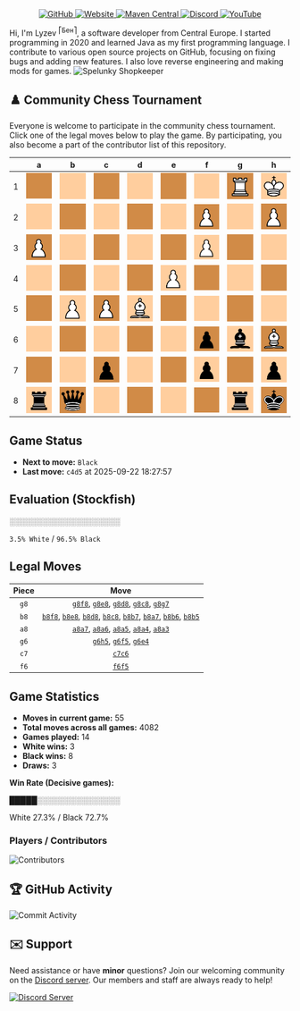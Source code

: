 <div align="center">
    <a href="https://github.com/Lyzev">
        <img src="https://wsrv.nl/?url=https://cdn.jsdelivr.net/npm/@intergrav/devins-badges@3.2.0/assets/cozy-minimal/available/github_vector.svg&w=64&h=64" alt="GitHub">
    </a>
    <a href="https://lyzev.dev">
        <img src="https://wsrv.nl/?url=https://cdn.jsdelivr.net/npm/@intergrav/devins-badges@3.2.0/assets/cozy-minimal/documentation/website_vector.svg&w=64&h=64" alt="Website">
    </a>
    <a href="https://central.sonatype.com/namespace/dev.lyzev.api">
        <img src="https://wsrv.nl/?url=https://cdn.jsdelivr.net/npm/@intergrav/devins-badges@3.2.0/assets/cozy-minimal/available/maven-central_vector.svg&w=64&h=64" alt="Maven Central">
    </a>
    <a href="https://lyzev.dev/discord">
        <img src="https://wsrv.nl/?url=https://cdn.jsdelivr.net/npm/@intergrav/devins-badges@3/assets/cozy-minimal/social/discord-plural_vector.svg&w=64&h=64" alt="Discord">
    </a>
    <a href="https://www.youtube.com/@lyzev">
        <img src="https://wsrv.nl/?url=https://cdn.jsdelivr.net/npm/@intergrav/devins-badges@3.2.0/assets/cozy-minimal/social/youtube-singular_vector.svg&w=64&h=64" alt="YouTube">
    </a>
</div>

[//]: # (23, 08 Mon 2021, 20:00:00)

Hi, I'm Lyzev <sup>⎡Бен⎤</sup>, a software developer from Central Europe. I started programming in 2020 and learned Java as my first programming language. I contribute to various open source projects on GitHub, focusing on fixing bugs and adding new features. I also love reverse engineering and making mods for games. ![Spelunky Shopkeeper](https://static.wikia.nocookie.net/spelunky/images/c/cd/Shopkeeper_HD.png/revision/latest/scale-to-height-down/18)

## :chess_pawn: Community Chess Tournament

Everyone is welcome to participate in the community chess tournament.
Click one of the legal moves below to play the game. By participating, you also become a part of the contributor list of this repository.

|   | a | b | c | d | e | f | g | h |
|---|---|---|---|---|---|---|---|---|
| 1 | ![Square](chess/assets/img/dark/square.svg) | ![Square](chess/assets/img/light/square.svg) | ![Square](chess/assets/img/dark/square.svg) | ![Square](chess/assets/img/light/square.svg) | ![Square](chess/assets/img/dark/square.svg) | ![Square](chess/assets/img/light/square.svg) | ![R](chess/assets/img/dark/white/tower.svg) | ![K](chess/assets/img/light/white/king.svg) |
| 2 | ![Square](chess/assets/img/light/square.svg) | ![Square](chess/assets/img/dark/square.svg) | ![Square](chess/assets/img/light/square.svg) | ![Square](chess/assets/img/dark/square.svg) | ![Square](chess/assets/img/light/square.svg) | ![P](chess/assets/img/dark/white/pawn.svg) | ![Square](chess/assets/img/light/square.svg) | ![P](chess/assets/img/dark/white/pawn.svg) |
| 3 | [![P](chess/assets/img/dark/white/pawn.svg)](https://github.com/Lyzev/Lyzev/issues/new?title=chess%7Ca8a3&body=Click+%27Create%27+to+submit+this+move.) | ![Square](chess/assets/img/light/square.svg) | ![Square](chess/assets/img/dark/square.svg) | ![Square](chess/assets/img/light/square.svg) | ![Square](chess/assets/img/dark/square.svg) | ![P](chess/assets/img/light/white/pawn.svg) | ![Square](chess/assets/img/dark/square.svg) | ![Square](chess/assets/img/light/square.svg) |
| 4 | [![Square](chess/assets/img/light/square.svg)](https://github.com/Lyzev/Lyzev/issues/new?title=chess%7Ca8a4&body=Click+%27Create%27+to+submit+this+move.) | ![Square](chess/assets/img/dark/square.svg) | ![Square](chess/assets/img/light/square.svg) | ![Square](chess/assets/img/dark/square.svg) | [![P](chess/assets/img/light/white/pawn.svg)](https://github.com/Lyzev/Lyzev/issues/new?title=chess%7Cg6e4&body=Click+%27Create%27+to+submit+this+move.) | ![Square](chess/assets/img/dark/square.svg) | ![Square](chess/assets/img/light/square.svg) | ![Square](chess/assets/img/dark/square.svg) |
| 5 | [![Square](chess/assets/img/dark/square.svg)](https://github.com/Lyzev/Lyzev/issues/new?title=chess%7Ca8a5&body=Click+%27Create%27+to+submit+this+move.) | [![P](chess/assets/img/light/white/pawn.svg)](https://github.com/Lyzev/Lyzev/issues/new?title=chess%7Cb8b5&body=Click+%27Create%27+to+submit+this+move.) | ![P](chess/assets/img/dark/white/pawn.svg) | ![B](chess/assets/img/light/white/bishop.svg) | ![Square](chess/assets/img/dark/square.svg) | ![Square](chess/assets/img/light/square.svg) | ![Square](chess/assets/img/dark/square.svg) | [![Square](chess/assets/img/light/square.svg)](https://github.com/Lyzev/Lyzev/issues/new?title=chess%7Cg6h5&body=Click+%27Create%27+to+submit+this+move.) |
| 6 | [![Square](chess/assets/img/light/square.svg)](https://github.com/Lyzev/Lyzev/issues/new?title=chess%7Ca8a6&body=Click+%27Create%27+to+submit+this+move.) | [![Square](chess/assets/img/dark/square.svg)](https://github.com/Lyzev/Lyzev/issues/new?title=chess%7Cb8b6&body=Click+%27Create%27+to+submit+this+move.) | [![Square](chess/assets/img/light/square.svg)](https://github.com/Lyzev/Lyzev/issues/new?title=chess%7Cc7c6&body=Click+%27Create%27+to+submit+this+move.) | ![Square](chess/assets/img/dark/square.svg) | ![Square](chess/assets/img/light/square.svg) | ![p](chess/assets/img/dark/black/pawn.svg) | ![b](chess/assets/img/light/black/bishop.svg) | ![B](chess/assets/img/dark/white/bishop.svg) |
| 7 | ![Square](chess/assets/img/dark/square.svg) | [![Square](chess/assets/img/light/square.svg)](https://github.com/Lyzev/Lyzev/issues/new?title=chess%7Cb8b7&body=Click+%27Create%27+to+submit+this+move.) | ![p](chess/assets/img/dark/black/pawn.svg) | ![Square](chess/assets/img/light/square.svg) | ![Square](chess/assets/img/dark/square.svg) | ![p](chess/assets/img/light/black/pawn.svg) | [![Square](chess/assets/img/dark/square.svg)](https://github.com/Lyzev/Lyzev/issues/new?title=chess%7Cg8g7&body=Click+%27Create%27+to+submit+this+move.) | ![p](chess/assets/img/light/black/pawn.svg) |
| 8 | ![r](chess/assets/img/light/black/tower.svg) | ![q](chess/assets/img/dark/black/queen.svg) | ![Square](chess/assets/img/light/square.svg) | ![Square](chess/assets/img/dark/square.svg) | ![Square](chess/assets/img/light/square.svg) | ![Square](chess/assets/img/dark/square.svg) | ![r](chess/assets/img/light/black/tower.svg) | ![k](chess/assets/img/dark/black/king.svg) |

## Game Status

- **Next to move:** `Black`
- **Last move:** `c4d5` at 2025-09-22 18:27:57

## Evaluation (Stockfish)

░░░░░░░░░░░░░░░░░░░░

`3.5% White` / `96.5% Black`

## Legal Moves

| **Piece** | **Move** |
|:---------:|:--------:|
| `g8` | [`g8f8`](https://github.com/Lyzev/Lyzev/issues/new?title=chess%7Cg8f8&body=Click+%27Create%27+to+submit+this+move.), [`g8e8`](https://github.com/Lyzev/Lyzev/issues/new?title=chess%7Cg8e8&body=Click+%27Create%27+to+submit+this+move.), [`g8d8`](https://github.com/Lyzev/Lyzev/issues/new?title=chess%7Cg8d8&body=Click+%27Create%27+to+submit+this+move.), [`g8c8`](https://github.com/Lyzev/Lyzev/issues/new?title=chess%7Cg8c8&body=Click+%27Create%27+to+submit+this+move.), [`g8g7`](https://github.com/Lyzev/Lyzev/issues/new?title=chess%7Cg8g7&body=Click+%27Create%27+to+submit+this+move.) |
| `b8` | [`b8f8`](https://github.com/Lyzev/Lyzev/issues/new?title=chess%7Cb8f8&body=Click+%27Create%27+to+submit+this+move.), [`b8e8`](https://github.com/Lyzev/Lyzev/issues/new?title=chess%7Cb8e8&body=Click+%27Create%27+to+submit+this+move.), [`b8d8`](https://github.com/Lyzev/Lyzev/issues/new?title=chess%7Cb8d8&body=Click+%27Create%27+to+submit+this+move.), [`b8c8`](https://github.com/Lyzev/Lyzev/issues/new?title=chess%7Cb8c8&body=Click+%27Create%27+to+submit+this+move.), [`b8b7`](https://github.com/Lyzev/Lyzev/issues/new?title=chess%7Cb8b7&body=Click+%27Create%27+to+submit+this+move.), [`b8a7`](https://github.com/Lyzev/Lyzev/issues/new?title=chess%7Cb8a7&body=Click+%27Create%27+to+submit+this+move.), [`b8b6`](https://github.com/Lyzev/Lyzev/issues/new?title=chess%7Cb8b6&body=Click+%27Create%27+to+submit+this+move.), [`b8b5`](https://github.com/Lyzev/Lyzev/issues/new?title=chess%7Cb8b5&body=Click+%27Create%27+to+submit+this+move.) |
| `a8` | [`a8a7`](https://github.com/Lyzev/Lyzev/issues/new?title=chess%7Ca8a7&body=Click+%27Create%27+to+submit+this+move.), [`a8a6`](https://github.com/Lyzev/Lyzev/issues/new?title=chess%7Ca8a6&body=Click+%27Create%27+to+submit+this+move.), [`a8a5`](https://github.com/Lyzev/Lyzev/issues/new?title=chess%7Ca8a5&body=Click+%27Create%27+to+submit+this+move.), [`a8a4`](https://github.com/Lyzev/Lyzev/issues/new?title=chess%7Ca8a4&body=Click+%27Create%27+to+submit+this+move.), [`a8a3`](https://github.com/Lyzev/Lyzev/issues/new?title=chess%7Ca8a3&body=Click+%27Create%27+to+submit+this+move.) |
| `g6` | [`g6h5`](https://github.com/Lyzev/Lyzev/issues/new?title=chess%7Cg6h5&body=Click+%27Create%27+to+submit+this+move.), [`g6f5`](https://github.com/Lyzev/Lyzev/issues/new?title=chess%7Cg6f5&body=Click+%27Create%27+to+submit+this+move.), [`g6e4`](https://github.com/Lyzev/Lyzev/issues/new?title=chess%7Cg6e4&body=Click+%27Create%27+to+submit+this+move.) |
| `c7` | [`c7c6`](https://github.com/Lyzev/Lyzev/issues/new?title=chess%7Cc7c6&body=Click+%27Create%27+to+submit+this+move.) |
| `f6` | [`f6f5`](https://github.com/Lyzev/Lyzev/issues/new?title=chess%7Cf6f5&body=Click+%27Create%27+to+submit+this+move.) |

## Game Statistics

- **Moves in current game:** 55
- **Total moves across all games:** 4082
- **Games played:** 14
- **White wins:** 3
- **Black wins:** 8
- **Draws:** 3

**Win Rate (Decisive games):**

█████░░░░░░░░░░░░░░░

White 27.3% / Black 72.7%


### Players / Contributors
![Contributors](https://readme-contribs.as93.net/contributors/Lyzev/Lyzev)

## :trophy: GitHub Activity

![Commit Activity](https://lyzev.dev/assets/img/Lyzev.svg)

## :envelope: Support

Need assistance or have **minor** questions? Join our welcoming community on
the [Discord server](https://lyzev.dev/discord). Our members and staff are always ready to help!

[![Discord Server](https://cdn.jsdelivr.net/npm/@intergrav/devins-badges@3/assets/cozy/social/discord-plural_vector.svg)](https://lyzev.dev/discord)
